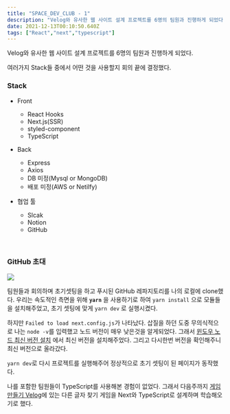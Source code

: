 ```yaml
---
title: "SPACE_DEV_CLUB - 1"
description: "Velog와 유사한 웹 사이트 설계 프로젝트를 6명의 팀원과 진행하게 되었다."
date: 2021-12-13T00:10:50.640Z
tags: ["React","next","typescript"]
---
```

Velog와 유사한 웹 사이트 설계 프로젝트를 6명의 팀원과 진행하게 되었다.

여러가지 Stack들 중에서 어떤 것을 사용할지 회의 끝에 결정했다.

### Stack
* Front
  *  React Hooks
  *  Next.js(SSR)
  *  styled-component
  *  TypeScript
  
* Back
  * Express
  * Axios
  * DB 미정(Mysql or MongoDB)
  * 배포 미정(AWS or Netilfy)

* 협업 툴
  *  Slcak
  *  Notion
  *  GitHub

<br>

### GitHub 초대
![](/images/edcd9efa-927b-44ff-86c5-80295fdadb28-image.png)

팀원들과 회의하며 초기셋팅을 하고 푸시된 GitHub 레파지토리를 나의 로컬에 clone했다. 우리는 속도적인 측면을 위해 **`yarn`** 을 사용하기로 하여 `yarn install` 으로 모듈들을 설치해주었고,  초기 셋팅에 맞게 `yarn dev` 로 실행시켰다.

하지만 `Failed to load next.config.js`가 나타났다. 삽질을 하던 도중 무의식적으로 나는 `node -v`를 입력했고 노드 버전이 매우 낮은것을 알게되었다. 그래서 [윈도우 노드 최신 버전 설치](https://nodejs.org/en/download/) 에서 최신 버전을 설치해주었다. 그리고 다시한번 버전을 확인해주니 최신 버전으로 올라갔다.

`yarn dev`로 다시 프로젝트를 실행해주어 정상적으로 초기 셋팅이 된 페이지가 동작했다.

나를 포함한 팀원들이 TypeScript를 사용해본 경험이 없었다. 그래서 다음주까지 [게임 만들기 Velog](https://velog.io/@teo/2021-%EC%9B%B9-%ED%94%84%EB%A1%A0%ED%8A%B8%EC%97%94%EB%93%9C-%EA%B3%B5%EB%B6%80%EB%B2%95-%EC%9E%85%EB%AC%B8%EC%9E%90%ED%8E%B8-%EC%BB%A4%EB%A6%AC%ED%81%98%EB%9F%BC)에 있는 다른 글자 찾기 게임을 Next와 TypeScript로 설계하며 학습해오기로 했다.